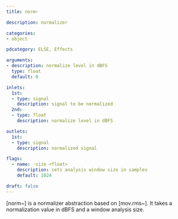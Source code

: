 ```yaml
---
title: norm~

description: normalizer

categories:
- object

pdcategory: ELSE, Effects

arguments:
- description: normalize level in dBFS
  type: float
  default: 0

inlets:
  1st:
  - type: signal
    description: signal to be normalized
  2nd:
  - type: float
    description: normalize level in dBFS

outlets:
  1st:
  - type: signal
    description: normalized signal

flags:
  - name: -size <float>
    description: sets analysis window size in samples
    default: 1024

draft: false
---
```


[norm~] is a normalizer abstraction based on [mov.rms~]. It takes a normalization value in dBFS and a window analysis size.
